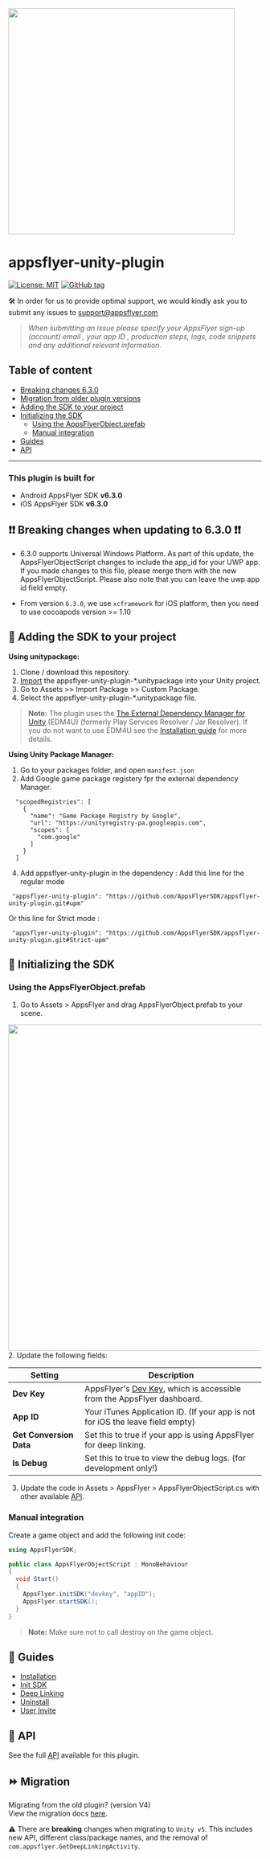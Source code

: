 <img src="https://www.appsflyer.com/wp-content/uploads/2016/11/logo-1.svg"  width="450">

# appsflyer-unity-plugin

[![License: MIT](https://img.shields.io/badge/License-MIT-blue.svg)](https://opensource.org/licenses/MIT)
[![GitHub tag](https://img.shields.io/github/v/release/AppsFlyerSDK/appsflyer-unity-plugin)](https://img.shields.io/github/v/release/AppsFlyerSDK/appsflyer-unity-plugin)


🛠 In order for us to provide optimal support, we would kindly ask you to submit any issues to support@appsflyer.com

> *When submitting an issue please specify your AppsFlyer sign-up (account) email , your app ID , production steps, logs, code snippets and any additional relevant information.*

## Table of content
- [Breaking changes 6.3.0](#breaking-changes) 
- [Migration from older plugin versions](#migration) 
- [Adding the SDK to your project](#add-sdk-to-project)
- [Initializing the SDK](#init-sdk)
    - [Using the AppsFlyerObject.prefab](#using-prefab)
    - [Manual integration](#manual-integration)
- [Guides](#guides)
- [API](#api) 

<hr/>


### <a id="plugin-build-for"> This plugin is built for

- Android AppsFlyer SDK **v6.3.0** 
- iOS AppsFlyer SDK **v6.3.0**

## <a id="breaking-changes"> 	❗❗ Breaking changes when updating to 6.3.0 ❗❗

- 6.3.0 supports Universal Windows Platform. As part of this update, the AppsFlyerObjectScript changes to include the app_id for your UWP app. If you made changes to this file, please merge them with the new AppsFlyerObjectScript.
Please also note that you can leave the uwp app id field empty. 

- From version `6.3.0`, we use `xcframework` for iOS platform, then you need to use cocoapods version >= 1.10

## <a id="add-sdk-to-project"> 📲 Adding the SDK to your project

**Using unitypackage:**
1. Clone / download this repository.
2. [Import](https://docs.unity3d.com/Manual/AssetPackages.html) the appsflyer-unity-plugin-*.unitypackage into your Unity project.
3. Go to Assets >> Import Package >> Custom Package.
4. Select the appsflyer-unity-plugin-*.unitypackage file.

> **Note:** The plugin uses the [The External Dependency Manager for Unity](https://github.com/googlesamples/unity-jar-resolver) (EDM4U) (formerly Play Services Resolver / Jar Resolver). If you do not want to use EDM4U see the [Installation guide](/docs/Installation.md) for more details.

**Using Unity Package Manager:**
1. Go to your packages folder, and open `manifest.json` 
2. Add Google game package registery fpr the external dependency Manager. 
```
  "scopedRegistries": [
    {
      "name": "Game Package Registry by Google",
      "url": "https://unityregistry-pa.googleapis.com",
      "scopes": [
        "com.google"
      ]
    }
  ]
```

4. Add appsflyer-unity-plugin in the dependency :
Add this line for the regular mode
```
 "appsflyer-unity-plugin": "https://github.com/AppsFlyerSDK/appsflyer-unity-plugin.git#upm"
```
 Or this line for Strict mode :
```
 "appsflyer-unity-plugin": "https://github.com/AppsFlyerSDK/appsflyer-unity-plugin.git#Strict-upm"
```


## <a id="init-sdk"> 🚀 Initializing the SDK

### <a id="using-prefab"> Using the AppsFlyerObject.prefab

1. Go to Assets > AppsFlyer and drag AppsFlyerObject.prefab to your scene.
<img src="https://firebasestorage.googleapis.com/v0/b/firstintegrationapp.appspot.com/o/Unity2_add_object.png?alt=media&token=526b87f4-d5aa-400b-805d-5efe3f38ac87" width="650">
<br/>
2. Update the following fields:

| Setting  | Description   |
| -------- | ------------- |
| **Dev Key**   |  AppsFlyer's [Dev Key](https://support.appsflyer.com/hc/en-us/articles/207032126-Android-SDK-integration-for-developers#integration-31-retrieving-your-dev-key), which is accessible from the AppsFlyer dashboard. |
| **App ID**      | Your iTunes Application ID. (If your app is not for iOS the leave field empty)  |
| **Get Conversion Data**    | Set this to true if your app is using AppsFlyer for deep linking.  |
| **Is Debug**    | Set this to true to view the debug logs. (for development only!)  |

3. Update the code in Assets > AppsFlyer > AppsFlyerObjectScript.cs with other available [API](/docs/API.md).

### <a id="manual-integration"> Manual integration

Create a game object and add the following init code:

```c#
using AppsFlyerSDK;

public class AppsFlyerObjectScript : MonoBehaviour
{
  void Start()
  {
    AppsFlyer.initSDK("devkey", "appID");
    AppsFlyer.startSDK();
  }
}
```

> **Note:** Make sure not to call destroy on the game object. 


 ## <a id="guides"> 📖 Guides


- [Installation](/docs/Installation.md)
- [Init SDK](/docs/Guides.md#init-sdk)
- [Deep Linking](/docs/Guides.md#deeplinking)
- [Uninstall](/docs/Guides.md#track-app-uninstalls)
- [User Invite](/docs/Guides.md#-user-invite-attribution)


## <a id="api"> 📑 API
  
See the full [API](/docs/API.md) available for this plugin.

## <a id="migration"> ⏩ Migration 
  
Migrating from the old plugin? (version V4) <br/>
View the migration docs [here](/docs/MigrationGuide.md).

⚠️ There are **breaking** changes when migrating to `Unity v5`. This includes new API, different class/package names, and the removal of `com.appsflyer.GetDeepLinkingActivity`.



